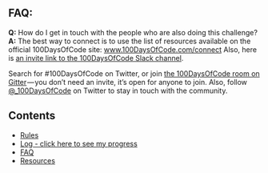 ## FAQ:
  **Q:** How do I get in touch with the people who are also doing this challenge?
  **A:** The best way to connect is to use the list of resources available on the official 100DaysOfCode site:
  www.100DaysOfCode.com/connect
  Also, here is [an invite link to the 100DaysOfCode Slack channel](https://www.100daysofcode.com/slack).

  Search for #100DaysOfCode on Twitter, or join [the 100DaysOfCode room on Gitter](https://gitter.im/Kallaway/100DaysOfCode) — you don’t need an invite, it’s open for anyone to join. Also, follow [@_100DaysOfCode](https://twitter.com/_100DaysOfCode) on Twitter to stay in touch with the community.


## Contents
* [Rules](rules.md)
* [Log - click here to see my progress](log.md)
* [FAQ](FAQ.md)
* [Resources](resources.md)
